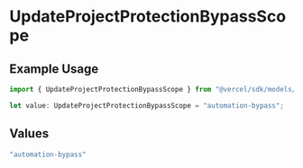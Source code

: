 # UpdateProjectProtectionBypassScope

## Example Usage

```typescript
import { UpdateProjectProtectionBypassScope } from "@vercel/sdk/models/operations/updateprojectprotectionbypass.js";

let value: UpdateProjectProtectionBypassScope = "automation-bypass";
```

## Values

```typescript
"automation-bypass"
```